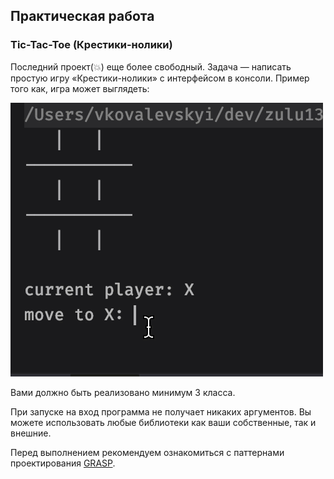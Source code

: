 ## Практическая работа

### Tic-Tac-Toe (Крестики-нолики)
Последний проект(💥) еще более свободный. Задача — написать простую игру «Крестики-нолики» с интерфейсом в консоли. Пример того как, игра может выглядеть:

![рис. 2-5](assets/2-5.gif)

Вами должно быть реализовано минимум 3 класса.

При запуске на вход программа не получает никаких аргументов. Вы можете использовать любые библиотеки как ваши собственные, так и внешние.

Перед выполнением рекомендуем ознакомиться с паттернами проектирования [GRASP](https://ru.wikipedia.org/wiki/GRASP).
